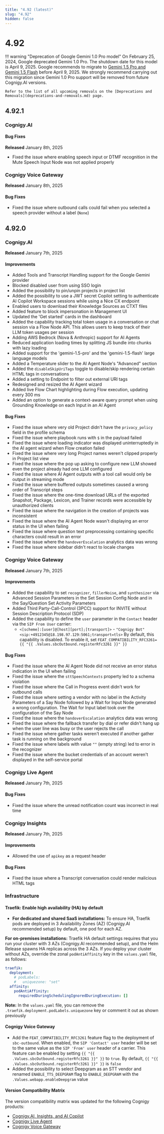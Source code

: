 ```yaml
---
title: "4.92 (latest)"
slug: "4.92"
hidden: false
---
```


# 4.92

!!! warning "Deprecation of Google Gemini 1.0 Pro model"
    On February 25, 2024, Google deprecated Gemini 1.0 Pro. The shutdown date for this model is April 9, 2025. Google recommends to migrate to [Gemini 1.5 Pro and Gemini 1.5 Flash](https://cloud.google.com/vertex-ai/generative-ai/docs/deprecations/gemini-1.0-pro) before April 9, 2025. We strongly recommend carrying out this migration since Gemini 1.0 Pro support will be removed from future Cognigy.AI versions.
   
    Refer to the list of all upcoming removals on the [Deprecations and Removals](deprecations-and-removals.md) page.

## 4.92.1

### Cognigy.AI

#### Bug Fixes

**Released** January 8th, 2025

- Fixed the issue where enabling speech input or DTMF recognition in the Mute Speech Input Node was not applied properly

### Cognigy Voice Gateway

**Released** January 8th, 2025

#### Bug Fixes

- Fixed the issue where outbound calls could fail when you selected a speech provider without a label (`None`)

## 4.92.0

### Cognigy.AI

**Released** January 7th, 2025

#### Improvements

- Added Tools and Transcript Handling support for the Google Gemini provider
- Blocked disabled user from using SSO login
- Added the possibility to pin/unpin projects in project list
- Added the possibility to use a JWT secret Copilot setting to authenticate AI Copilot Workspace sessions while using a Nice CX endpoint
- Enabled users to download their Knowledge Sources as CTXT files
- Added feature to block impersonation in Management UI
- Updated the 'Get started' cards in the dashboard
- Added the capability tracking total token usage in a conversation or chat session via a Flow Node API. This allows users to keep track of their LLM token usages per session
- Adding AWS Bedrock (Nova & Anthropic) support for AI Agents
- Reduced application loading times by splitting JS bundle into chunks with lazy loading
- Added support for the 'gemini-1.5-pro' and the 'gemini-1.5-flash' large language models
- Added a Temperature slider to the AI Agent Node's "Advanced" section
- Added the `disableSkipUriTags` toggle to disable/skip rendering certain HTML tags in conversations
- Added a setting to Endpoint to filter out external URI tags
- Redesigned and resized the AI Agent wizard
- Added live Flow Chart highlighting during Flow execution, updating every 300 ms
- Added an option to generate a context-aware query prompt when using Grounding Knowledge on each Input in an AI Agent

#### Bug Fixes

- Fixed the issue where very old Project didn't have the `privacy_policy` field in the profile schema
- Fixed the issue where playbook runs with `$` in the payload failed
- Fixed the issue where loading indicator was displayed uninterruptedly in the AI agent wizard when Flow creation failed
- Fixed the issue where very long Project names weren't clipped properly in Project list view
- Fixed the issue where the pop up asking to configure new LLM showed even the project already had one LLM configured
- Fixed the issue where AI Agent outputs with a tool call would only be output in streaming mode
- Fixed the issue where buffered outputs sometimes caused a wrong order of Transcript steps
- Fixed the issue where the one-time download URLs of the exported Snapshot, Package, Lexicon, and Trainer records were accessible by unauthorized clients
- Fixed the issue where the navigation in the creation of projects was inconsistent
- Fixed the issue where the AI Agent Node wasn't displaying an error status in the UI when failing
- Fixed the issue where question text preprocessing containing specific characters could result in an error
- Fixed the issue where the `handoverEscalation` analytics data was wrong
- Fixed the issue where sidebar didn't react to locale changes

### Cognigy Voice Gateway

**Released** January 7th, 2025

#### Improvements

- Added the capability to set `recognizer`, `fillerNoise`, and `synthesizer` via Advanced Session Parameters in the Set Session Config Node and in the Say/Question Set Activity Parameters
- Added Third Party-Call-Control (3PCC) support for INVITE without Session Description Protocol (SDP)
- Added the capability to define the `user` parameter in the `Contact` header via the `SIP From User` carrier:
    - `<[scheme]:[user]@[host][port];[transport]>` - `"Cognigy Bot" <sip:+4912345@18.198.97.129:5061;transport=tls>`
    By default, this capability is disabled. To enable it, set `FEAT_COMPATIBILITY_RFC3261={{ "{{ .Values.sbcOutbound.registerRfc3261 }}" }}`

#### Bug Fixes

- Fixed the issue where the AI Agent Node did not receive an error status indication in the UI when failing
- Fixed the issue where the `sttSpeechContexts` property led to a schema violation
- Fixed the issue where the Call in Progress event didn't work for outbound calls
- Fixed the issue where setting a vendor with no label in the Activity Parameters of a Say Node followed by a Wait for Input Node generated a wrong configuration. The Wait for Input label took over the configuration of the Say Node
- Fixed the issue where the `handoverEscalation` analytics data was wrong
- Fixed the issue where the fallback transfer by dial or refer didn't hang up when the user line was busy or the user rejects the call
- Fixed the issue where gather tasks weren't executed if another gather task is running on the background
- Fixed the issue where labels with value `""` (empty string) led to error in the recognizer
- Fixed the issue where the bucket credentials of an account weren't displayed in the self-service portal

### Cognigy Live Agent

**Released** January 7th, 2025

#### Bug Fixes

- Fixed the issue where the unread notification count was incorrect in real time

### Cognigy Insights

**Released** January 7th, 2025

#### Improvements

- Allowed the use of `apikey` as a request header

#### Bug Fixes

- Fixed the issue where a Transcript conversation could render malicious HTML tags

### Infrastructure

#### Traefik: Enable high availability (HA) by default

- **For dedicated and shared SaaS installations:**
To ensure HA, Traefik pods are deployed in 3 Availability Zones (AZ) (Cognigy.AI recommended setup) by default, one pod for each AZ.

**For on-premises installations:**
Traefik HA default settings requires that you run your cluster with 3 AZs (Cognigy.AI recommended setup), and the Helm Release spawns HA replicas across the 3 AZs. If you deploy your cluster without AZs, override the zonal `podAntiAffinity` key in the `values.yaml` file, as follows:

```yaml
traefik:
  deployment:
    # podLabels:
    #   uniquezone: "set"
  affinity:
    podAntiAffinity:
      requiredDuringSchedulingIgnoredDuringExecution: []
```

**Note:** In the `values.yaml` file, you can remove the `.traefik.deployment.podLabels.uniquezone` key or comment it out as shown previously
   
#### Cognigy Voice Gateway

- Add the `FEAT_COMPATIBILITY_RFC3261` feature flag to the deployment of `sbc-outbound`. When enabled, the `SIP 'Contact' user` header will be set to the same value as the `SIP 'From' user` header of a carrier. This feature can be enabled by setting `{{ "{{ .Values.sbcOutbound.registerRfc3261 }}" }}` to `true`. By default, `{{ "{{ .Values.sbcOutbound.registerRfc3261 }}" }}` is `false`
- Added the possibility to select Deepgram as an STT vendor and renamed `ENABLE_TTS_DEEPGRAM` flag to `ENABLE_DEEPGRAM` with the `.Values.webapp.enableDeepgram` value 

#### Version Compatibility Matrix

The version compatibility matrix was updated for the following Cognigy products:

- [Cognigy.AI, Insights, and AI Copilot](../ai/installation/version-compatibility-matrix.md)
- [Cognigy Live Agent](../live-agent/installation/deployment/version-compatibility-matrix.md)
- [Cognigy Voice Gateway](../voice-gateway/installation/version-compatibility-matrix.md)